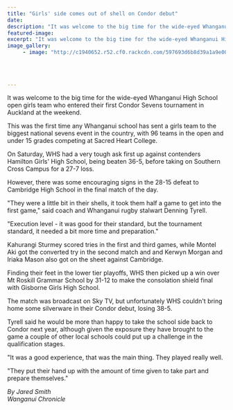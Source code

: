 ```yaml
---
title: "Girls' side comes out of shell on Condor debut"
date: 
description: "It was welcome to the big time for the wide-eyed Whanganui High School open girls team who entered their first Condor Sevens tournament in Auckland at the weekend..."
featured-image: 
excerpt: "It was welcome to the big time for the wide-eyed Whanganui High School open girls team who entered their first Condor Sevens tournament in Auckland at the weekend."
image_gallery:
     - image: "http://c1940652.r52.cf0.rackcdn.com/597693d6b8d39a1a9e000af1/team-photo-of-backs-WHS.jpg"
	
	
	
	
---
```


<p>It was welcome to the big time for the wide-eyed Whanganui High School open girls team who entered their first Condor Sevens tournament in Auckland at the weekend.</p>
<p>This was the first time any Whanganui school has sent a girls team to the biggest national sevens event in the country, with 96 teams in the open and under 15 grades competing at Sacred Heart College.</p>
<p>On Saturday, WHS had a very tough ask first up against contenders Hamilton Girls' High School, being beaten 36-5, before taking on Southern Cross Campus for a 27-7 loss.</p>
<p>However, there was some encouraging signs in the 28-15 defeat to Cambridge High School in the final match of the day.</p>
<p>"They were a little bit in their shells, it took them half a game to get into the first game," said coach and Whanganui rugby stalwart Denning Tyrell.</p>
<p>"Execution level - it was good for their standard, but the tournament standard, it needed a bit more time and preparation."</p>
<p>Kahurangi Sturmey scored tries in the first and third games, while Montel Aki got the converted try in the second match and and Kerwyn Morgan and Iriaka Mason also got on the sheet against Cambridge.</p>
<p>Finding their feet in the lower tier playoffs, WHS then picked up a win over Mt Roskill Grammar School by 31-12 to make the consolation shield final with Gisborne Girls High School.</p>
<p>The match was broadcast on Sky TV, but unfortunately WHS couldn't bring home some silverware in their Condor debut, losing 38-5.</p>
<p>Tyrell said he would be more than happy to take the school side back to Condor next year, although given the exposure they have brought to the game a couple of other local schools could put up a challenge in the qualification stages.</p>
<p>"It was a good experience, that was the main thing. They played really well.</p>
<p>"They put their hand up with the amount of time given to take part and prepare themselves."</p>
<p class="clear syndicator"><em>By Jared Smith</em><br /><em>Wanganui Chronicle&nbsp;</em></p>

